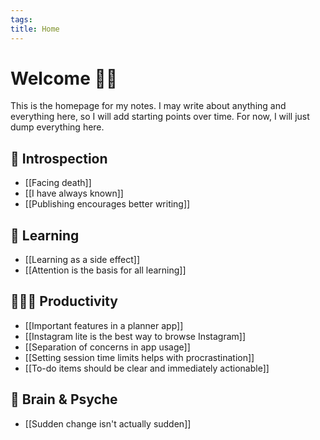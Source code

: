 ```yaml
---
tags: 
title: Home
---
```

# Welcome 🙋🏻
This is the homepage for my notes. I may write about anything and everything here, so I will add starting points over time. For now, I will just dump everything here.
## 💭 Introspection
- [[Facing death]]
- [[I have always known]]
- [[Publishing encourages better writing]]
## 📝 Learning
- [[Learning as a side effect]]
- [[Attention is the basis for all learning]]
## 🧑🏻‍💻 Productivity
- [[Important features in a planner app]]
- [[Instagram lite is the best way to browse Instagram]]
- [[Separation of concerns in app usage]]
- [[Setting session time limits helps with procrastination]]
- [[To-do items should be clear and immediately actionable]]
## 🧠 Brain & Psyche
- [[Sudden change isn't actually sudden]]
